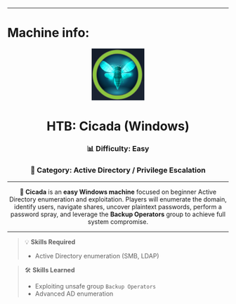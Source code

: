 
---

# Machine info:

<div align="center">

<img src="./screenshots/cicada_icon.png" alt="logo" width="120"/>

# HTB: Cicada (Windows)

### 📊 Difficulty: **Easy**  
### 📁 Category: Active Directory / Privilege Escalation  

</div>

---

<p align="center">
🔎 <b>Cicada</b> is an <b>easy Windows machine</b> focused on beginner Active Directory enumeration and exploitation. 
Players will enumerate the domain, identify users, navigate shares, uncover plaintext passwords, perform a password spray, 
and leverage the <b>Backup Operators</b> group to achieve full system compromise.
</p>

---

> 💡 **Skills Required**
> - Active Directory enumeration (SMB, LDAP)

> 🛠️ **Skills Learned**
> - Exploiting unsafe group `Backup Operators`
> - Advanced AD enumeration
